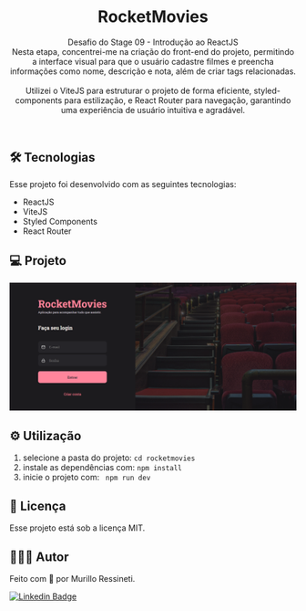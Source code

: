 <h1 align="center">RocketMovies</h1>

<p align="center">
Desafio do Stage 09 - Introdução ao ReactJS<br/>
Nesta etapa, concentrei-me na criação do front-end do projeto, permitindo a interface visual para que o usuário cadastre filmes e preencha informações como nome, descrição e nota, além de criar tags relacionadas.<br/><br/>
Utilizei o ViteJS para estruturar o projeto de forma eficiente, styled-components para estilização, e React Router para navegação, garantindo uma experiência de usuário intuitiva e agradável.
</p>

<br>

## 🛠 Tecnologias

Esse projeto foi desenvolvido com as seguintes tecnologias:

- ReactJS
- ViteJS
- Styled Components
- React Router

## 💻 Projeto

<img src="src/assets/login.png"/>

## ⚙️ Utilização

1. selecione a pasta do projeto: ``` cd rocketmovies ```
2. instale as dependências com: ``` npm install ```
3. inicie o projeto com: ``` npm run dev```

## 📝 Licença

Esse projeto está sob a licença MIT.

## 🙋🏻‍♂️ Autor

Feito com 💙 por Murillo Ressineti.

[![Linkedin Badge](https://img.shields.io/badge/-Murillo-blue?style=flat-square&logo=Linkedin&logoColor=white&link=https://www.linkedin.com/in/murilloressineti/)](https://www.linkedin.com/in/murilloressineti/)